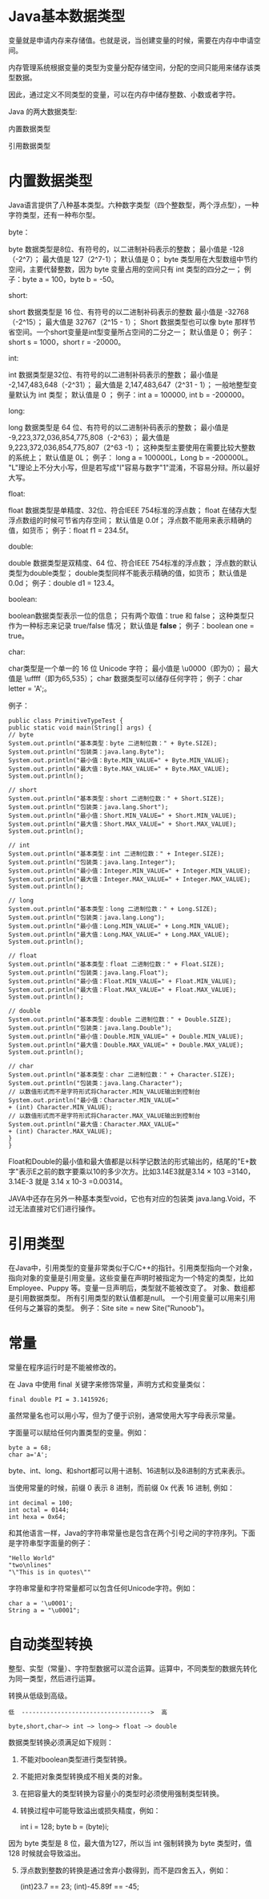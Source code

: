 # Java基本数据类型 #
变量就是申请内存来存储值。也就是说，当创建变量的时候，需要在内存中申请空间。

内存管理系统根据变量的类型为变量分配存储空间，分配的空间只能用来储存该类型数据。

因此，通过定义不同类型的变量，可以在内存中储存整数、小数或者字符。

Java 的两大数据类型:

内置数据类型

引用数据类型
# 内置数据类型 #
Java语言提供了八种基本类型。六种数字类型（四个整数型，两个浮点型），一种字符类型，还有一种布尔型。

byte：

byte 数据类型是8位、有符号的，以二进制补码表示的整数；
最小值是 -128（-2^7）；
最大值是 127（2^7-1）；
默认值是 0；
byte 类型用在大型数组中节约空间，主要代替整数，因为 byte 变量占用的空间只有 int 类型的四分之一；
例子：byte a = 100，byte b = -50。

short:

short 数据类型是 16 位、有符号的以二进制补码表示的整数
最小值是 -32768（-2^15）；
最大值是 32767（2^15 - 1）；
Short 数据类型也可以像 byte 那样节省空间。一个short变量是int型变量所占空间的二分之一；
默认值是 0；
例子：short s = 1000，short r = -20000。

int:

int 数据类型是32位、有符号的以二进制补码表示的整数；
最小值是 -2,147,483,648（-2^31）；
最大值是 2,147,483,647（2^31 - 1）；
一般地整型变量默认为 int 类型；
默认值是 0 ；
例子：int a = 100000, int b = -200000。

long:

long 数据类型是 64 位、有符号的以二进制补码表示的整数；
最小值是 -9,223,372,036,854,775,808（-2^63）；
最大值是 9,223,372,036,854,775,807（2^63 -1）；
这种类型主要使用在需要比较大整数的系统上；
默认值是 0L；
例子： long a = 100000L，Long b = -200000L。
"L"理论上不分大小写，但是若写成"l"容易与数字"1"混淆，不容易分辩。所以最好大写。


float:

float 数据类型是单精度、32位、符合IEEE 754标准的浮点数；
float 在储存大型浮点数组的时候可节省内存空间；
默认值是 0.0f；
浮点数不能用来表示精确的值，如货币；
例子：float f1 = 234.5f。

double:

double 数据类型是双精度、64 位、符合IEEE 754标准的浮点数；
浮点数的默认类型为double类型；
double类型同样不能表示精确的值，如货币；
默认值是 0.0d；
例子：double d1 = 123.4。


boolean:

boolean数据类型表示一位的信息；
只有两个取值：true 和 false；
这种类型只作为一种标志来记录 true/false 情况；
默认值是 **false**；
例子：boolean one = true。

char:

char类型是一个单一的 16 位 Unicode 字符；
最小值是 \u0000（即为0）；
最大值是 \uffff（即为65,535）；
char 数据类型可以储存任何字符；
例子：char letter = 'A';。

例子：

    public class PrimitiveTypeTest {  
    public static void main(String[] args) {  
    // byte  
    System.out.println("基本类型：byte 二进制位数：" + Byte.SIZE);  
    System.out.println("包装类：java.lang.Byte");  
    System.out.println("最小值：Byte.MIN_VALUE=" + Byte.MIN_VALUE);  
    System.out.println("最大值：Byte.MAX_VALUE=" + Byte.MAX_VALUE);  
    System.out.println();  
      
    // short  
    System.out.println("基本类型：short 二进制位数：" + Short.SIZE);  
    System.out.println("包装类：java.lang.Short");  
    System.out.println("最小值：Short.MIN_VALUE=" + Short.MIN_VALUE);  
    System.out.println("最大值：Short.MAX_VALUE=" + Short.MAX_VALUE);  
    System.out.println();  
      
    // int  
    System.out.println("基本类型：int 二进制位数：" + Integer.SIZE);  
    System.out.println("包装类：java.lang.Integer");  
    System.out.println("最小值：Integer.MIN_VALUE=" + Integer.MIN_VALUE);  
    System.out.println("最大值：Integer.MAX_VALUE=" + Integer.MAX_VALUE);  
    System.out.println();  
      
    // long  
    System.out.println("基本类型：long 二进制位数：" + Long.SIZE);  
    System.out.println("包装类：java.lang.Long");  
    System.out.println("最小值：Long.MIN_VALUE=" + Long.MIN_VALUE);  
    System.out.println("最大值：Long.MAX_VALUE=" + Long.MAX_VALUE);  
    System.out.println();  
      
    // float  
    System.out.println("基本类型：float 二进制位数：" + Float.SIZE);  
    System.out.println("包装类：java.lang.Float");  
    System.out.println("最小值：Float.MIN_VALUE=" + Float.MIN_VALUE);  
    System.out.println("最大值：Float.MAX_VALUE=" + Float.MAX_VALUE);  
    System.out.println();  
      
    // double  
    System.out.println("基本类型：double 二进制位数：" + Double.SIZE);  
    System.out.println("包装类：java.lang.Double");  
    System.out.println("最小值：Double.MIN_VALUE=" + Double.MIN_VALUE);  
    System.out.println("最大值：Double.MAX_VALUE=" + Double.MAX_VALUE);  
    System.out.println();  
      
    // char  
    System.out.println("基本类型：char 二进制位数：" + Character.SIZE);  
    System.out.println("包装类：java.lang.Character");  
    // 以数值形式而不是字符形式将Character.MIN_VALUE输出到控制台  
    System.out.println("最小值：Character.MIN_VALUE="  
    + (int) Character.MIN_VALUE);  
    // 以数值形式而不是字符形式将Character.MAX_VALUE输出到控制台  
    System.out.println("最大值：Character.MAX_VALUE="  
    + (int) Character.MAX_VALUE);  
    }  
    }

Float和Double的最小值和最大值都是以科学记数法的形式输出的，结尾的"E+数字"表示E之前的数字要乘以10的多少次方。比如3.14E3就是3.14 × 103 =3140，3.14E-3 就是 3.14 x 10-3 =0.00314。

JAVA中还存在另外一种基本类型void，它也有对应的包装类 java.lang.Void，不过无法直接对它们进行操作。

# 引用类型 #

在Java中，引用类型的变量非常类似于C/C++的指针。引用类型指向一个对象，指向对象的变量是引用变量。这些变量在声明时被指定为一个特定的类型，比如 Employee、Puppy 等。变量一旦声明后，类型就不能被改变了。
对象、数组都是引用数据类型。
所有引用类型的默认值都是null。
一个引用变量可以用来引用任何与之兼容的类型。
例子：Site site = new Site("Runoob")。
# 常量 #
常量在程序运行时是不能被修改的。

在 Java 中使用 final 关键字来修饰常量，声明方式和变量类似：

    final double PI = 3.1415926;

虽然常量名也可以用小写，但为了便于识别，通常使用大写字母表示常量。

字面量可以赋给任何内置类型的变量。例如：

    byte a = 68;
    char a='A';

byte、int、long、和short都可以用十进制、16进制以及8进制的方式来表示。

当使用常量的时候，前缀 0 表示 8 进制，而前缀 0x 代表 16 进制, 例如：

    int decimal = 100;
    int octal = 0144;
    int hexa = 0x64;

和其他语言一样，Java的字符串常量也是包含在两个引号之间的字符序列。下面是字符串型字面量的例子：

    "Hello World"
    "two\nlines"
    "\"This is in quotes\""

字符串常量和字符常量都可以包含任何Unicode字符。例如：

    char a = '\u0001';
    String a = "\u0001";

# 自动类型转换 #

整型、实型（常量）、字符型数据可以混合运算。运算中，不同类型的数据先转化为同一类型，然后进行运算。

转换从低级到高级。
    
    低  ------------------------------------>  高
    
    byte,short,char—> int —> long—> float —> double 

数据类型转换必须满足如下规则：

1. 不能对boolean类型进行类型转换。

2. 不能把对象类型转换成不相关类的对象。

3. 在把容量大的类型转换为容量小的类型时必须使用强制类型转换。

4. 转换过程中可能导致溢出或损失精度，例如：
    
    int i = 128;
    byte b = (byte)i;

因为 byte 类型是 8 位，最大值为127，所以当 int 强制转换为 byte 类型时，值 128 时候就会导致溢出。

5. 浮点数到整数的转换是通过舍弃小数得到，而不是四舍五入，例如：
    
    (int)23.7 == 23;
    (int)-45.89f == -45;

